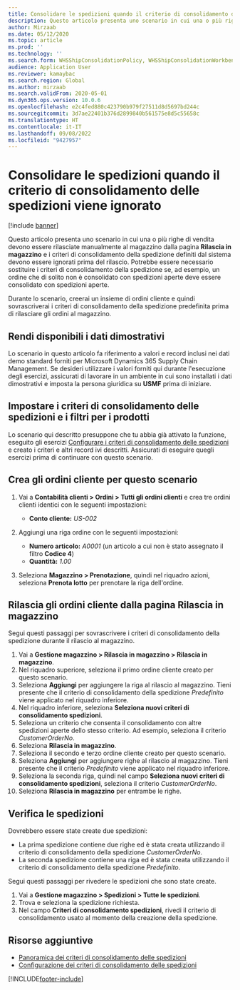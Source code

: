 ```yaml
---
title: Consolidare le spedizioni quando il criterio di consolidamento delle spedizioni viene ignorato
description: Questo articolo presenta uno scenario in cui una o più righe di vendita devono essere rilasciate manualmente al magazzino dalla pagina Rilascia in magazzino e i criteri di consolidamento della spedizione definiti dal sistema devono essere ignorati prima del rilascio.
author: Mirzaab
ms.date: 05/12/2020
ms.topic: article
ms.prod: ''
ms.technology: ''
ms.search.form: WHSShipConsolidationPolicy, WHSShipConsolidationWorkbench, WHSFilterGroupTable, WHSShipConsolidationSetShipment, WHSShipmentConsolidation, WHSFilterGenerallyAvail, WHSReleaseToWarehouse
audience: Application User
ms.reviewer: kamaybac
ms.search.region: Global
ms.author: mirzaab
ms.search.validFrom: 2020-05-01
ms.dyn365.ops.version: 10.0.6
ms.openlocfilehash: e2c4fed880c423790b979f27511d8d5697bd244c
ms.sourcegitcommit: 3d7ae22401b376d2899840b561575e8d5c55658c
ms.translationtype: HT
ms.contentlocale: it-IT
ms.lasthandoff: 09/08/2022
ms.locfileid: "9427957"
---
```

# <a name="consolidate-shipments-when-the-shipment-consolidation-policy-is-overridden"></a>Consolidare le spedizioni quando il criterio di consolidamento delle spedizioni viene ignorato

[!include [banner](../includes/banner.md)]

Questo articolo presenta uno scenario in cui una o più righe di vendita devono essere rilasciate manualmente al magazzino dalla pagina **Rilascia in magazzino** e i criteri di consolidamento della spedizione definiti dal sistema devono essere ignorati prima del rilascio. Potrebbe essere necessario sostituire i criteri di consolidamento della spedizione se, ad esempio, un ordine che di solito non è consolidato con spedizioni aperte deve essere consolidato con spedizioni aperte.

Durante lo scenario, creerai un insieme di ordini cliente e quindi sovrascriverai i criteri di consolidamento della spedizione predefinita prima di rilasciare gli ordini al magazzino.

## <a name="make-demo-data-available"></a>Rendi disponibili i dati dimostrativi

Lo scenario in questo articolo fa riferimento a valori e record inclusi nei dati demo standard forniti per Microsoft Dynamics 365 Supply Chain Management. Se desideri utilizzare i valori forniti qui durante l'esecuzione degli esercizi, assicurati di lavorare in un ambiente in cui sono installati i dati dimostrativi e imposta la persona giuridica su **USMF** prima di iniziare.

## <a name="set-up-shipment-consolidation-policies-and-product-filters"></a>Impostare i criteri di consolidamento delle spedizioni e i filtri per i prodotti

Lo scenario qui descritto presuppone che tu abbia già attivato la funzione, eseguito gli esercizi [Configurare i criteri di consolidamento delle spedizioni](configure-shipment-consolidation-policies.md) e creato i criteri e altri record ivi descritti. Assicurati di eseguire quegli esercizi prima di continuare con questo scenario.

## <a name="create-the-sales-orders-for-this-scenario"></a>Crea gli ordini cliente per questo scenario

1. Vai a **Contabilità clienti \> Ordini \> Tutti gli ordini clienti** e crea tre ordini clienti identici con le seguenti impostazioni:

    - **Conto cliente:** *US-002*

1. Aggiungi una riga ordine con le seguenti impostazioni:

    - **Numero articolo:** *A0001* (un articolo a cui non è stato assegnato il filtro **Codice 4**)
    - **Quantità:** *1.00*

1. Seleziona **Magazzino \> Prenotazione**, quindi nel riquadro azioni, seleziona **Prenota lotto** per prenotare la riga dell'ordine.

## <a name="release-the-sales-orders-from-the-release-to-warehouse-page"></a>Rilascia gli ordini cliente dalla pagina Rilascia in magazzino

Segui questi passaggi per sovrascrivere i criteri di consolidamento della spedizione durante il rilascio al magazzino.

1. Vai a **Gestione magazzino \> Rilascia in magazzino \> Rilascia in magazzino**.
1. Nel riquadro superiore, seleziona il primo ordine cliente creato per questo scenario.
1. Seleziona **Aggiungi** per aggiungere la riga al rilascio al magazzino. Tieni presente che il criterio di consolidamento della spedizione *Predefinito* viene applicato nel riquadro inferiore.
1. Nel riquadro inferiore, seleziona **Seleziona nuovi criteri di consolidamento spedizioni**.
1. Seleziona un criterio che consenta il consolidamento con altre spedizioni aperte dello stesso criterio. Ad esempio, seleziona il criterio *CustomerOrderNo*.
1. Seleziona **Rilascia in magazzino**.
1. Seleziona il secondo e terzo ordine cliente creato per questo scenario.
1. Seleziona **Aggiungi** per aggiungere righe al rilascio al magazzino. Tieni presente che il criterio *Predefinito* viene applicato nel riquadro inferiore.
1. Seleziona la seconda riga, quindi nel campo **Seleziona nuovi criteri di consolidamento spedizioni**, seleziona il criterio *CustomerOrderNo*.
1. Seleziona **Rilascia in magazzino** per entrambe le righe.

## <a name="verify-the-shipments"></a>Verifica le spedizioni

Dovrebbero essere state create due spedizioni:

- La prima spedizione contiene due righe ed è stata creata utilizzando il criterio di consolidamento della spedizione *CustomerOrderNo*.
- La seconda spedizione contiene una riga ed è stata creata utilizzando il criterio di consolidamento della spedizione *Predefinito*.

Segui questi passaggi per rivedere le spedizioni che sono state create.

1. Vai a **Gestione magazzino \> Spedizioni \> Tutte le spedizioni**.
1. Trova e seleziona la spedizione richiesta.
1. Nel campo **Criteri di consolidamento spedizioni**, rivedi il criterio di consolidamento usato al momento della creazione della spedizione.

## <a name="additional-resources"></a>Risorse aggiuntive

- [Panoramica dei criteri di consolidamento delle spedizioni](about-shipment-consolidation-policies.md)
- [Configurazione dei criteri di consolidamento delle spedizioni](configure-shipment-consolidation-policies.md)


[!INCLUDE[footer-include](../../includes/footer-banner.md)]